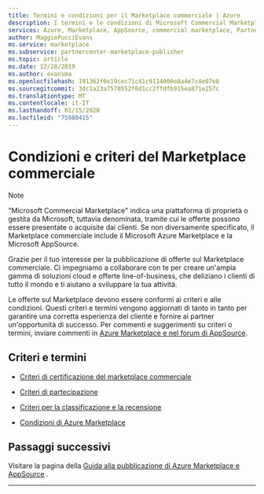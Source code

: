 ```yaml
---
title: Termini e condizioni per il Marketplace commerciale | Azure
description: I termini e le condizioni di Microsoft Commercial Marketplace si applicano a tutti gli editori e le offerte del Microsoft Azure Marketplace.
services: Azure, Marketplace, AppSource, commercial marketplace, Partner Center
author: MaggiePucciEvans
ms.service: marketplace
ms.subservice: partnercenter-marketplace-publisher
ms.topic: article
ms.date: 12/28/2019
ms.author: evansma
ms.openlocfilehash: 191362f0e19cec71cd1c9114000e8a4e7c4e07e8
ms.sourcegitcommit: 3dc1a23a7570552f0d1cc2ffdfb915ea871e257c
ms.translationtype: MT
ms.contentlocale: it-IT
ms.lasthandoff: 01/15/2020
ms.locfileid: "75980415"
---
```

# <a name="commercial-marketplace-policies-and-terms"></a>Condizioni e criteri del Marketplace commerciale

>[!Note]
>"Microsoft Commercial Marketplace" indica una piattaforma di proprietà o gestita da Microsoft, tuttavia denominata, tramite cui le offerte possono essere presentate o acquisite dai clienti. Se non diversamente specificato, il Marketplace commerciale include il Microsoft Azure Marketplace e la Microsoft AppSource.

Grazie per il tuo interesse per la pubblicazione di offerte sul Marketplace commerciale. Ci impegniamo a collaborare con te per creare un'ampia gamma di soluzioni cloud e offerte line-of-business, che deliziano i clienti di tutto il mondo e ti aiutano a sviluppare la tua attività.

Le offerte sul Marketplace devono essere conformi ai criteri e alle condizioni. Questi criteri e termini vengono aggiornati di tanto in tanto per garantire una corretta esperienza del cliente e fornire ai partner un'opportunità di successo. Per commenti e suggerimenti su criteri o termini, inviare commenti in [Azure Marketplace e nel forum di AppSource](https://www.microsoftpartnercommunity.com/t5/Azure-Marketplace-and-AppSource/bd-p/2222).

## <a name="policies-and-terms"></a>Criteri e termini

* [Criteri di certificazione del marketplace commerciale](https://docs.microsoft.com/legal/marketplace/certification-policies)

* [Criteri di partecipazione](https://docs.microsoft.com/legal/marketplace/participation-policy)

* [Criteri per la classificazione e la recensione](https://docs.microsoft.com/legal/marketplace/rating-review-policies)

* [Condizioni di Azure Marketplace](https://docs.microsoft.com/legal/marketplace/terms)

## <a name="next-steps"></a>Passaggi successivi

Visitare la pagina della [Guida alla pubblicazione di Azure Marketplace e AppSource](./marketplace-publishers-guide.md) .

---
